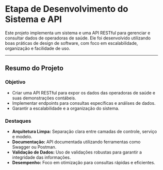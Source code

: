 # **Etapa de Desenvolvimento do Sistema e API**

Este projeto implementa um sistema e uma API RESTful para gerenciar e consultar dados de operadoras de saúde. Ele foi desenvolvido utilizando boas práticas de design de software, com foco em escalabilidade, organização e facilidade de uso.

---

## **Resumo do Projeto**

### **Objetivo**
- Criar uma API RESTful para expor os dados das operadoras de saúde e suas demonstrações contábeis.
- Implementar endpoints para consultas específicas e análises de dados.
- Garantir a escalabilidade e a organização do sistema.

### **Destaques**
- **Arquitetura Limpa:** Separação clara entre camadas de controle, serviço e modelo.
- **Documentação:** API documentada utilizando ferramentas como Swagger ou Postman.
- **Validação de Dados:** Uso de validações robustas para garantir a integridade das informações.
- **Desempenho:** Foco em otimização para consultas rápidas e eficientes.
